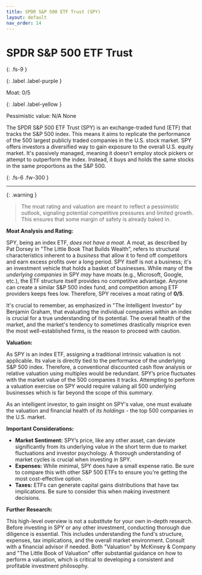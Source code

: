 ```yaml
---
title: SPDR S&P 500 ETF Trust (SPY)
layout: default
nav_order: 14
---
```


# SPDR S&P 500 ETF Trust
{: .fs-9 }

{: .label .label-purple }

Moat: 0/5

{: .label .label-yellow }

Pessimistic value: N/A None

The SPDR S&P 500 ETF Trust (SPY) is an exchange-traded fund (ETF) that tracks the S&P 500 index.  This means it aims to replicate the performance of the 500 largest publicly traded companies in the U.S. stock market. SPY offers investors a diversified way to gain exposure to the overall U.S. equity market.  It's passively managed, meaning it doesn't employ stock pickers or attempt to outperform the index.  Instead, it buys and holds the same stocks in the same proportions as the S&P 500.

{: .fs-6 .fw-300 }

---

{: .warning } 
>The moat rating and valuation are meant to reflect a pessimistic outlook, signaling potential competitive pressures and limited growth. This ensures that some margin of safety is already baked in.

**Moat Analysis and Rating:**

SPY, being an index ETF, *does not have a moat*.  A moat, as described by Pat Dorsey in "The Little Book That Builds Wealth", refers to structural characteristics inherent to a *business* that allow it to fend off competitors and earn excess profits over a long period.  SPY itself is not a business; it's an investment vehicle that holds a basket of businesses.  While many of the *underlying companies* in SPY *may* have moats (e.g., Microsoft, Google, etc.), the ETF structure itself provides no competitive advantage. Anyone can create a similar S&P 500 index fund, and competition among ETF providers keeps fees low.  Therefore, SPY receives a moat rating of **0/5**.  

It's crucial to remember, as emphasized in "The Intelligent Investor" by Benjamin Graham, that evaluating the individual companies *within* an index is crucial for a true understanding of its potential. The overall health of the market, and the market's tendency to sometimes drastically misprice even the most well-established firms, is the reason to proceed with caution.

**Valuation:**

As SPY is an index ETF, assigning a traditional intrinsic valuation is not applicable.  Its value is directly tied to the performance of the underlying S&P 500 index. Therefore, a conventional discounted cash flow analysis or relative valuation using multiples would be redundant. SPY’s price fluctuates with the market value of the 500 companies it tracks.  Attempting to perform a valuation exercise on SPY would require valuing all 500 underlying businesses which is far beyond the scope of this summary.

As an intelligent investor, to gain insight on SPY's value, one must evaluate the valuation and financial health of *its holdings* - the top 500 companies in the U.S. market.

**Important Considerations:**

* **Market Sentiment:**  SPY’s price, like any other asset, can deviate significantly from its underlying value in the short term due to market fluctuations and investor psychology. A thorough understanding of market cycles is crucial when investing in SPY.
* **Expenses:**  While minimal, SPY does have a small expense ratio. Be sure to compare this with other S&P 500 ETFs to ensure you're getting the most cost-effective option.
* **Taxes:** ETFs can generate capital gains distributions that have tax implications. Be sure to consider this when making investment decisions.

**Further Research:**

This high-level overview is not a substitute for your own in-depth research. Before investing in SPY or any other investment, conducting thorough due diligence is essential.  This includes understanding the fund's structure, expenses, tax implications, and the overall market environment.  Consult with a financial advisor if needed.  Both "Valuation" by McKinsey & Company and "The Little Book of Valuation" offer substantial guidance on how to perform a valuation, which is critical to developing a consistent and profitable investment philosophy.